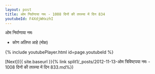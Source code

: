 ```yaml
---
layout: post
title: ओम निर्वाणाया नमः - 1008 दिनों की तपस्या में दिन 834
youtubeId: F4XdjWHxzhI
---
```

 
 
 ओम निर्वाणाया नमः  
 
 -  कोण अलिप्त आहे (मोक्ष) 
 
  
 
  
 
 
 
 
 
 


{% include youtubePlayer.html id=page.youtubeId %}
 
[Next]({{ site.baseurl }}{% link  split1/_posts/2012-11-13-ओम त्रिविष्टपया नमः - 1008 दिनों की तपस्या में दिन 833.md%})
 
